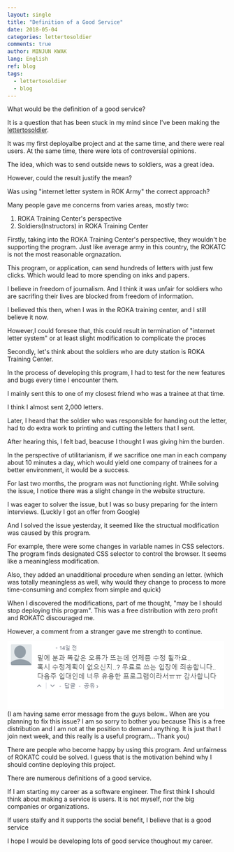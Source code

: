 ```yaml
---
layout: single
title: "Definition of a Good Service"
date: 2018-05-04
categories: lettertosoldier
comments: true
author: MINJUN KWAK
lang: English
ref: blog
tags:
  - lettertosoldier
  - blog
---
```


What would be the definition of a good service?

It is a question that has been stuck in my mind since I've been making the [lettertosoldier]("https://minjunkwak.github.io/lettertosoldier/lettertosoldier-download/").

It was my first deployalbe project and at the same time, and there were real users. At the same time, there were lots of controversial opinions.

The idea, which was to send outside news to soldiers, was a great idea.

However, could the result justify the mean?

Was using "internet letter system in ROK Army" the correct approach?

Many people gave me concerns from varies areas, mostly two:

1. ROKA Training Center's perspective
2. Soldiers(Instructors) in ROKA Training Center

Firstly, taking into the ROKA Training Center's perspective, they wouldn't be supporting the program.
Just like average army in this country, the ROKATC is not the most reasonable orgnazation.

This program, or application, can send hundreds of letters with just few clicks. Which would lead to more spending on inks and papers.

I believe in freedom of journalism. And I think it was unfair for soldiers who are sacrifing their lives are blocked from freedom of information.

I believed this then, when I was in the ROKA training center, and I still believe it now.

However,I could foresee that, this could result in termination of "internet letter system" or at least slight modification to complicate the proces

Secondly, let's think about the soldiers who are duty station is ROKA Training Center.

In the process of developing this program, I had to test for the new features and bugs every time I encounter them.

I mainly sent this to one of my closest friend who was a trainee at that time.

I think I almost sent 2,000 letters.

Later, I heard that the soldier who was responsible for handing out the letter, had to do extra work to printing and cutting the letters that I sent.

After hearing this, I felt bad, beacuse I thought I was giving him the burden.

In the perspective of utilitarianism, if we sacrifice one man in each company about 10 minutes a day, which would yield one company of trainees for a better environment, it would be a success.


For last two months, the program was not functioning right. While solving the issue, I notice there was a slight change in the website structure.

I was eager to solver the issue, but I was so busy preparing for the intern interviews. (Luckly I got an offer from Google)

And I solved the issue yesterday, it seemed like the structual modification was caused by this program.

For example, there were some changes in variable names in CSS selectors. The program finds designated CSS selector to control the browser. It seems like a meaningless modification.

Also, they added an unadditional procedure when sending an letter. (which was totally meaningless as well, why would they change to process to more time-consuming and complex from simple and quick)

When I discovered the modifications, part of me thought, "may be I should stop deploying this program". This was a free distribution with zero profit and ROKATC discouraged me.

However, a comment from a stranger gave me strength to continue.

<img src="/assets/images/goodservice/comment.png">
(I am having same error message from the guys below..
When are you planning to fix this issue? I am so sorry to bother you because This is a free distribution and I am not at the position to demand anything. It is just that I join next week, and this really is a useful program... Thank you)

There are people who become happy by using this program. And unfairness of ROKATC could be solved. I guess that is the motivation behind why I should contine deploying this project.

There are numerous definitions of a good service.

If I am starting my career as a software engineer. The first think I should think about making a service is users. It is not myself, nor the big companies or organizations.

If users staify and it supports the social benefit, I believe that is a good service

I hope I would be developing lots of good service thoughout my career.